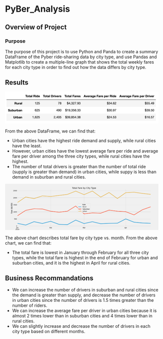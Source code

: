 # PyBer_Analysis

## Overview of Project

### Purpose

The purpose of this project is to use Python and Panda to create a summary DataFrame of the Pyber ride-sharing data by city type, and use Pandas and Matplotlib to create a multiple-line graph that shows the total weekly fares for each city type in order to find out how the data differs by city type.

## Results

![](analysis/summary.png)

From the above DataFrame, we can find that:
- Urban cities have the highest ride demand and supply, while rural cities have the least.
- However, urban cities have the lowest average fare per ride and average fare per driver among the three city types, while rural cities have the highest.
- The number of total drivers is greater than the number of total ride (supply is greater than demand) in urban cities, while suppy is less than demand in suburban and rural cities.

![](analysis/PyBer_fare_summary.png)

The above chart describes total fare by city type vs. month. From the above chart, we can find that: 
- The total fare is lowest in January through February for all three city types, while the total fare is highest in the end of February for urban and suburban cities, and it is the highest in April for rural cities.


## Business Recommandations

- We can increase the number of drivers in suburban and rural cities since the demand is greater than supply, and decrease the number of drivers in urban cities since the number of drivers is 1.5 times greater than the number of riders.
- We can increase the average fare per driver in urban cities because it is almost 2 times lower than in suburban cities and 4 times lower than in rural cities.
- We can slightly increase and decrease the number of drivers in each city type based on different months. 
